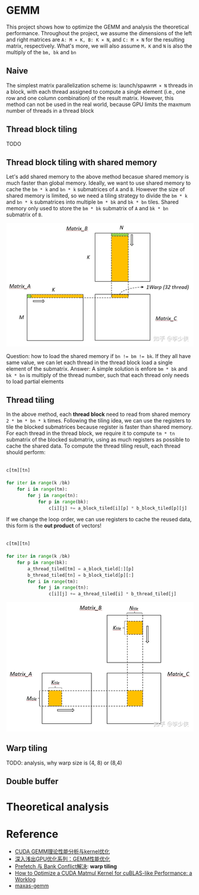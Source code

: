# GEMM

This project shows how to optimize the GEMM and analysis the theoretical performance. Throughout the project, we assume the dimensions of the left and right matrices are `​​A: M × K, ​​B: K × N​`, and `​​C: M × N`​​ for the resulting matrix, respectively. What's more, we will also assume `M，K` and `N` is also the multiply of the `bm, bk` and `bn`

## Naive
The simplest matrix parallelization scheme is: ​​launch/spawn​​ `M × N` threads in a block, with each thread ​​assigned to compute a single element​​ (i.e., one row and one column combination) of the result matrix. However, this method can not be used in the real world, because GPU limits the maxmum number of threads in a thread block

## Thread block tiling

TODO

## Thread block tiling with shared memory
Let's add shared memory to the above method becasue shared memory is much faster than global memory. Ideally, we want to use shared memory to cache the `bm * k` and `bn * k` submatrices of `A` and `B`. However the size of shared memory is limited, so we need a tiling strategy to divide the `bm * k` and `bn * k` submatrices into multiple `bm * bk` and `bk * bn` tiles. Shared memory only used to store the `bm * bk` submatrix of `A` and `bk * bn` submatrix of `B`.

![block_tiling](images/block_tiling.png)

Question: how to load the shared memory if `bn != bm != bk`. If they all have same value, we can let each thread in the thread block load a single element of the submatrix.
Answer: A simple solution is enfore `bm * bk` and `bk * bn` is multiply of the thread number, such that each thread only needs to load partial elements

## Thread tiling
In the above method, each **thread block** need to read from shared memory `2 * bm * bn * k` times. Following the tiling idea, we can use the registers to tile the blocked submatrices because register is faster than shared memory. For each thread in the thread block, we require it to compute `tm * tn` submatrix of the blocked submatrix, using as much registers as possible to cache the shared data. To compute the thread tiling result, each thread should perform:
```python

c[tm][tn]            

for iter in range(k /bk)
    for i in range(tm):
        for j in range(tn):
            for p in range(bk):
                c[i][j] += a_block_tiled[i][p] * b_block_tiled[p][j]
```

If we change the loop order, we can use registers to cache the reused data, this form is the **out product** of vectors!
```python

c[tm][tn]            

for iter in range(k /bk)
    for p in range(bk):
        a_thread_tiled[tm] = a_block_tield[:][p]
        b_thread_tiled[tn] = b_block_tield[p][:]
        for i in range(tm):
            for j in range(tn):
                c[i][j] += a_thread_tiled[i] * b_thread_tiled[j]
```


![threading_tiling](images/thread_tiling.png)

## Warp tiling
TODO: analysis, why warp size is (4, 8) or (8,4)

## Double buffer

# Theoretical analysis

# Reference
- [CUDA GEMM理论性能分析与kernel优化](https://zhuanlan.zhihu.com/p/441146275)
- [深入浅出GPU优化系列：GEMM性能优化](https://zhuanlan.zhihu.com/p/435908830)
- [Prefetch 与 Bank Conflict解决](https://zhuanlan.zhihu.com/p/696844342): **warp tiling**
- [How to Optimize a CUDA Matmul Kernel for cuBLAS-like Performance: a Worklog](https://siboehm.com/articles/22/CUDA-MMM)
- [maxas-gemm](https://github.com/NervanaSystems/maxas/wiki/SGEMM)